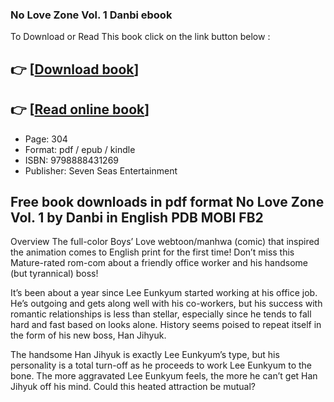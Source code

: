### No Love Zone Vol. 1 Danbi ebook

To Download or Read This book click on the link button below :

## 👉  [**[Download book](http://get-pdfs.com/download.php?group=book&from=github.com&id=717141&lnk=1063 "Download book")**]

## 👉  [**[Read online book](http://get-pdfs.com/download.php?group=book&from=github.com&id=717141&lnk=1063 "Read online book")**]


* Page: 304
* Format: pdf / epub / kindle
* ISBN: 9798888431269
* Publisher: Seven Seas Entertainment



## Free book downloads in pdf format No Love Zone Vol. 1 by Danbi in English PDB MOBI FB2


Overview
The full-color Boys’ Love webtoon/manhwa (comic) that inspired the animation comes to English print for the first time! Don’t miss this Mature-rated rom-com about a friendly office worker and his handsome (but tyrannical) boss!
 
 It’s been about a year since Lee Eunkyum started working at his office job. He’s outgoing and gets along well with his co-workers, but his success with romantic relationships is less than stellar, especially since he tends to fall hard and fast based on looks alone. History seems poised to repeat itself in the form of his new boss, Han Jihyuk.
 
 The handsome Han Jihyuk is exactly Lee Eunkyum’s type, but his personality is a total turn-off as he proceeds to work Lee Eunkyum to the bone. The more aggravated Lee Eunkyum feels, the more he can’t get Han Jihyuk off his mind. Could this heated attraction be mutual?



